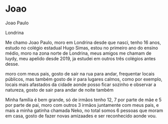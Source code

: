 <h1>Joao</h1>

<p>Joao Paulo</p>
<p><zona norte</p>
<p>Londrina</p>

<p> Me chamo Joao Paulo, moro em Londrina desde que nasci, tenho 16 anos, estudo no colégio estadual Hugo Simas, estou no primeiro ano do ensino médio, moro na zona norte de Londrina, meus amigos me chamam de luydy, meu apelido desde 2019, ja estudei em outros três colégios antes desse.

<p>moro com meus pais, gosto de sair na rua para andar, frequentar locais públicos, mas também gosto de ir para lugares calmos, como por exemplo, locais mais afastados da cidade aonde posso ficar sozinho e observar a natureza, gosto de sair para andar de noite também

<p>Minha família é bem grande, só de irmãos tenho 12, 7 por parte de mãe e 5 por parte de pai, moro com outros 3 irmãos juntamente com meus pais, e mais a minha gatinha chamada Neko, no total somos 6 pessoas que moram em casa, gosto de fazer novas amizaades e ser reconhecido aonde vou.
